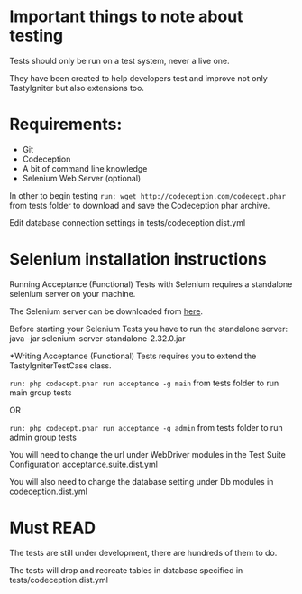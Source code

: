 Important things to note about testing
=====================
Tests should only be run on a test system, never a live one.

They have been created to help developers test and improve not only TastyIgniter but also extensions too.

Requirements:
=====================
* Git
* Codeception
* A bit of command line knowledge
* Selenium Web Server (optional)

In other to begin testing `run: wget http://codeception.com/codecept.phar` from tests folder to download and save the Codeception phar archive.

Edit database connection settings in tests/codeception.dist.yml

Selenium installation instructions
=====================
Running Acceptance (Functional) Tests with Selenium requires a standalone selenium server on your machine. 

The Selenium server can be downloaded from [here](http://docs.seleniumhq.org/download/). 

Before starting your Selenium Tests you have to run the standalone server: java -jar selenium-server-standalone-2.32.0.jar 

*Writing Acceptance (Functional) Tests requires you to extend the TastyIgniterTestCase class.

`run: php codecept.phar run acceptance -g main` from tests folder to run main group tests

OR

`run: php codecept.phar run acceptance -g admin` from tests folder to run admin group tests

You will need to change the url under WebDriver modules in the Test Suite Configuration acceptance.suite.dist.yml

You will also need to change the database setting under Db modules in codeception.dist.yml

Must READ
=====================
The tests are still under development, there are hundreds of them to do.

The tests will drop and recreate tables in database specified in tests/codeception.dist.yml

